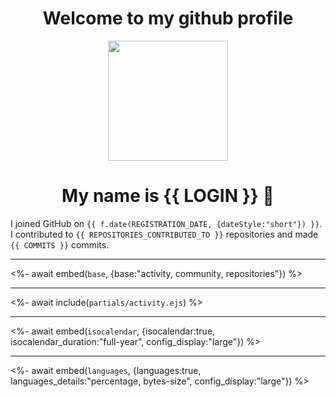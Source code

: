 <p align="center">
    <h1 align="center">Welcome to my github profile</h1>
    <img style="margin-left: auto; margin-right: auto; display: block;" src="https://avatars.githubusercontent.com/u/64907994" width="192" />
    <h1 align="center">My name is {{ LOGIN }} 👋</h1>
</p>

I joined GitHub on `{{ f.date(REGISTRATION_DATE, {dateStyle:"short"}) }}`.  
I contributed to `{{ REPOSITORIES_CONTRIBUTED_TO }}` repositories and made `{{ COMMITS }}` commits.  

___

<%- await embed(`base`, {base:"activity, community, repositories"}) %>

___

<%- await include(`partials/activity.ejs`) %>

___

<%- await embed(`isocalendar`, {isocalendar:true, isocalendar_duration:"full-year", config_display:"large"}) %>

___

<%- await embed(`languages`, {languages:true, languages_details:"percentage, bytes-size", config_display:"large"}) %>